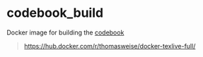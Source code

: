 # codebook_build

Docker image for building the [codebook](https://github.com/roy4801/FJU_ElPsyCongroo/tree/master/codebook)

> https://hub.docker.com/r/thomasweise/docker-texlive-full/
